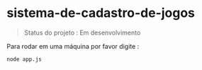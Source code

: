 # sistema-de-cadastro-de-jogos

> Status do projeto : Em desenvolvimento 

Para rodar em uma máquina por favor digite :

```
node app.js
```
